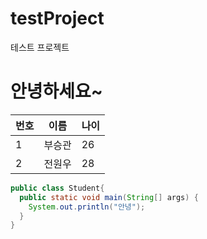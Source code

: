 # testProject
테스트 프로젝트

# 안녕하세요~
| 번호 | 이름 | 나이
| --- | --- | ---
| 1 | 부승관 | 26
| 2 | 전원우 | 28


```java
public class Student{
  public static void main(String[] args) {
    System.out.println("안녕");
  }
}
```
